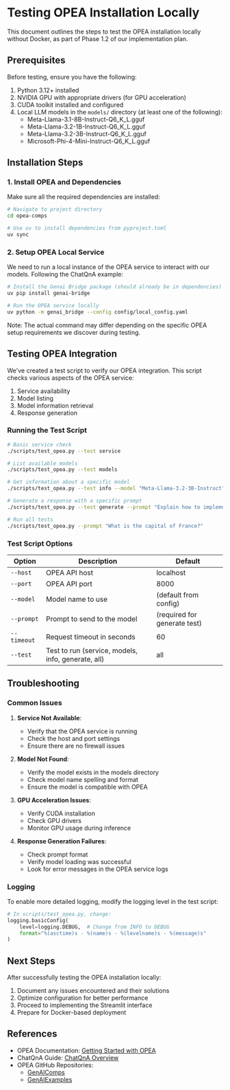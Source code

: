 # Testing OPEA Installation Locally

This document outlines the steps to test the OPEA installation locally without Docker, as part of Phase 1.2 of our implementation plan.

## Prerequisites

Before testing, ensure you have the following:

1. Python 3.12+ installed
2. NVIDIA GPU with appropriate drivers (for GPU acceleration)
3. CUDA toolkit installed and configured
4. Local LLM models in the `models/` directory (at least one of the following):
   - Meta-Llama-3.1-8B-Instruct-Q6_K_L.gguf
   - Meta-Llama-3.2-1B-Instruct-Q6_K_L.gguf
   - Meta-Llama-3.2-3B-Instruct-Q6_K_L.gguf
   - Microsoft-Phi-4-Mini-Instruct-Q6_K_L.gguf

## Installation Steps

### 1. Install OPEA and Dependencies

Make sure all the required dependencies are installed:

```bash
# Navigate to project directory
cd opea-comps

# Use uv to install dependencies from pyproject.toml
uv sync
```

### 2. Setup OPEA Local Service

We need to run a local instance of the OPEA service to interact with our models. Following the ChatQnA example:

```bash
# Install the Genai Bridge package (should already be in dependencies)
uv pip install genai-bridge

# Run the OPEA service locally 
uv python -m genai_bridge --config config/local_config.yaml
```

Note: The actual command may differ depending on the specific OPEA setup requirements we discover during testing.

## Testing OPEA Integration

We've created a test script to verify our OPEA integration. This script checks various aspects of the OPEA service:

1. Service availability
2. Model listing
3. Model information retrieval
4. Response generation

### Running the Test Script

```bash
# Basic service check
./scripts/test_opea.py --test service

# List available models
./scripts/test_opea.py --test models

# Get information about a specific model
./scripts/test_opea.py --test info --model "Meta-Llama-3.2-3B-Instruct"

# Generate a response with a specific prompt
./scripts/test_opea.py --test generate --prompt "Explain how to implement merge sort in Python"

# Run all tests
./scripts/test_opea.py --prompt "What is the capital of France?"
```

### Test Script Options

| Option | Description | Default |
|--------|-------------|---------|
| `--host` | OPEA API host | localhost |
| `--port` | OPEA API port | 8000 |
| `--model` | Model name to use | (default from config) |
| `--prompt` | Prompt to send to the model | (required for generate test) |
| `--timeout` | Request timeout in seconds | 60 |
| `--test` | Test to run (service, models, info, generate, all) | all |

## Troubleshooting

### Common Issues

1. **Service Not Available**:
   - Verify that the OPEA service is running
   - Check the host and port settings
   - Ensure there are no firewall issues

2. **Model Not Found**:
   - Verify the model exists in the models directory
   - Check model name spelling and format
   - Ensure the model is compatible with OPEA

3. **GPU Acceleration Issues**:
   - Verify CUDA installation
   - Check GPU drivers
   - Monitor GPU usage during inference

4. **Response Generation Failures**:
   - Check prompt format
   - Verify model loading was successful
   - Look for error messages in the OPEA service logs

### Logging

To enable more detailed logging, modify the logging level in the test script:

```python
# In scripts/test_opea.py, change:
logging.basicConfig(
    level=logging.DEBUG,  # Change from INFO to DEBUG
    format="%(asctime)s - %(name)s - %(levelname)s - %(message)s"
)
```

## Next Steps

After successfully testing the OPEA installation locally:

1. Document any issues encountered and their solutions
2. Optimize configuration for better performance
3. Proceed to implementing the Streamlit interface
4. Prepare for Docker-based deployment

## References

- OPEA Documentation: [Getting Started with OPEA](https://opea-project.github.io/latest/getting-started/README.html)
- ChatQnA Guide: [ChatQnA Overview](https://opea-project.github.io/latest/tutorial/ChatQnA/ChatQnA_Guide.html)
- OPEA GitHub Repositories:
  - [GenAIComps](https://github.com/opea-project/GenAIComps)
  - [GenAIExamples](https://github.com/opea-project/GenAIExamples) 